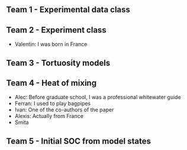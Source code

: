 ## Team 1 - Experimental data class

## Team 2 - Experiment class

- Valentin: I was born in France

## Team 3 - Tortuosity models

## Team 4 - Heat of mixing
- Alec: Before graduate school, I was a professional whitewater guide
- Ferran: I used to play bagpipes
- Ivan: One of the co-authors of the paper
- Alexis: Actually from France
- Smita 

## Team 5 - Initial SOC from model states
